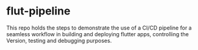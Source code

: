 # flut-pipeline
This repo holds the steps to demonstrate the use of a CI/CD pipeline for a seamless workflow in building and deploying flutter apps, controlling the Version, testing and debugging purposes.
